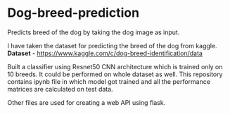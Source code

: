 # Dog-breed-prediction
Predicts breed of the dog by taking the dog image as input.

I have taken the dataset for predicting the breed of the dog from kaggle.
**Dataset** - https://www.kaggle.com/c/dog-breed-identification/data

Built a classifier using Resnet50 CNN architecture which is trained only on 10 breeds. It could be performed on whole dataset as well.
This repository contains ipynb file in which model got trained and all the performance matrices are calculated on test data.

Other files are used for creating a web API using flask.
